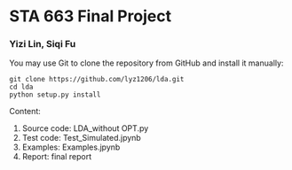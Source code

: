 # STA 663 Final Project
###  Yizi Lin, Siqi Fu

You may use Git to clone the repository from GitHub and install it manually:
```
git clone https://github.com/lyz1206/lda.git
cd lda
python setup.py install
```

Content:
1.  Source code: LDA_without OPT.py  
2.  Test code: Test_Simulated.jpynb 
3.  Examples: Examples.jpynb
4.  Report: final report
